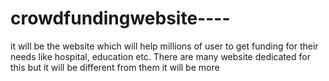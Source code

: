 # crowdfundingwebsite----
it will be the website which will help millions of user to get funding for their needs like hospital, education etc. There are many website dedicated for this but it will be different from them it will be more  
